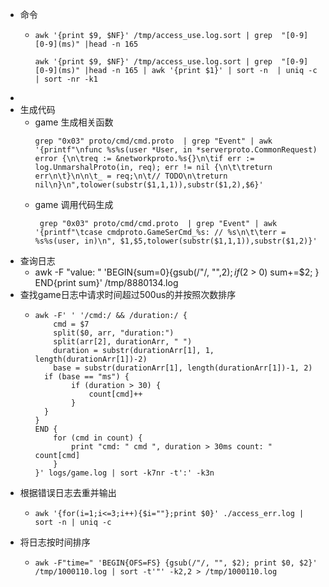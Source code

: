 - 命令
	- ```
	  awk '{print $9, $NF}' /tmp/access_use.log.sort | grep  "[0-9][0-9](ms)" |head -n 165
	  
	  awk '{print $9, $NF}' /tmp/access_use.log.sort | grep  "[0-9][0-9](ms)" |head -n 165 | awk '{print $1}' | sort -n  | uniq -c | sort -nr -k1
	  ```
-
- 生成代码
	- game 生成相关函数
	  ```
	  grep "0x03" proto/cmd/cmd.proto  | grep "Event" | awk '{printf"\nfunc %s%s(user *User, in *serverproto.CommonRequest) error {\n\treq := &networkproto.%s{}\n\tif err := log.UnmarshalProto(in, req); err != nil {\n\t\treturn err\n\t}\n\n\t_ = req;\n\t// TODO\n\treturn nil\n}\n",tolower(substr($1,1,1)),substr($1,2),$6}'
	  ```
	- game 调用代码生成
	  ```
	   grep "0x03" proto/cmd/cmd.proto  | grep "Event" | awk '{printf"\tcase cmdproto.GameSerCmd_%s: // %s\n\t\terr = %s%s(user, in)\n", $1,$5,tolower(substr($1,1,1)),substr($1,2)}'
	  ```
- 查询日志
	- awk -F "value: " 'BEGIN{sum=0}{gsub(/"/, "",$2); if($2 > 0) sum+=$2; } END{print sum}' /tmp/8880134.log
- 查找game日志中请求时间超过500us的并按照次数排序
	- ```
	  awk -F' ' '/cmd:/ && /duration:/ { 
	      cmd = $7
	      split($0, arr, "duration:")
	      split(arr[2], durationArr, " ")
	      duration = substr(durationArr[1], 1, length(durationArr[1])-2)
	      base = substr(durationArr[1], length(durationArr[1])-1, 2)
	  	if (base == "ms") {
	          if (duration > 30) {
	              count[cmd]++
	          }
	  	}
	  }
	  END {
	      for (cmd in count) {
	          print "cmd: " cmd ", duration > 30ms count: " count[cmd]
	      }
	  }' logs/game.log | sort -k7nr -t':' -k3n
	  ```
- 根据错误日志去重并输出
	- ```
	  awk '{for(i=1;i<=3;i++){$i=""};print $0}' ./access_err.log | sort -n | uniq -c
	  ```
- 将日志按时间排序
	- ```
	  awk -F"time=" 'BEGIN{OFS=FS} {gsub(/"/, "", $2); print $0, $2}' /tmp/1000110.log | sort -t'"' -k2,2 > /tmp/1000110.log
	  ```